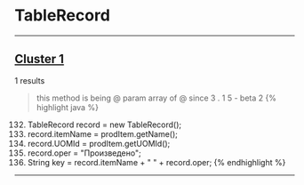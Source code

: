 # TableRecord

***

## [Cluster 1](./1)
1 results
> this method is being @ param array of @ since 3 . 1 5 - beta 2 
{% highlight java %}
132. TableRecord record = new TableRecord();
133. record.itemName = prodItem.getName();
136. record.UOMId = prodItem.getUOMId();
137. record.oper = "Произведено";
138. String key = record.itemName + " " + record.oper;
{% endhighlight %}

***


